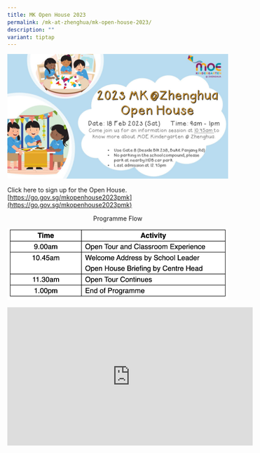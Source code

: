```yaml
---
title: MK Open House 2023
permalink: /mk-at-zhenghua/mk-open-house-2023/
description: ""
variant: tiptap
---
```

![](/images/unnamed.jpeg)

Click here to sign up for the Open House.  
[https://go.gov.sg/mkopenhouse2023pmk](https://go.gov.sg/mkopenhouse2023pmk)  

 
<center>Programme Flow</center>

![](/images/programme.png)


<iframe width="560" height="315" src="https://www.youtube.com/embed/AYt1smH3iNg" title="YouTube video player" frameborder="0" allow="accelerometer; autoplay; clipboard-write; encrypted-media; gyroscope; picture-in-picture; web-share" allowfullscreen=""></iframe>
